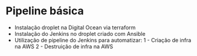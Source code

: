 # Pipeline básica

- Instalação droplet na Digital Ocean via terraform
- Instalação do Jenkins no droplet criado com Ansible
- Utilização de pipeline do Jenkins para automatizar:
  1 - Criação de infra na AWS
  2 - Destruição de infra na AWS


